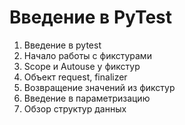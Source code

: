 # Введение в PyTest

1) Введение в pytest
2) Начало работы с фикстурами
3) Scope и Autouse у фикстур
4) Объект request, finalizer
5) Возвращение значений из фикстур
6) Введение в параметризацию
7) Обзор структур данных
